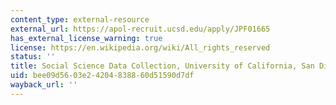```yaml
---
content_type: external-resource
external_url: https://apol-recruit.ucsd.edu/apply/JPF01665
has_external_license_warning: true
license: https://en.wikipedia.org/wiki/All_rights_reserved
status: ''
title: Social Science Data Collection, University of California, San Diego
uid: bee09d56-03e2-4204-8388-60d51590d7df
wayback_url: ''
---
```

